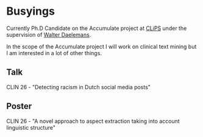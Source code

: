 # Busyings

Currently Ph.D Candidate on the Accumulate project at [CLiPS](http://www.clips.uantwerpen.be) under the supervision of [Walter Daelemans](http://www.clips.uantwerpen.be/people/walter-daelemans).

In the scope of the Accumulate project I will work on clinical text mining but I am interested in a lot of other things.

## Talk

CLIN 26 - "Detecting racism in Dutch social media posts"

## Poster

CLIN 26 - "A novel approach to aspect extraction taking into account linguistic structure"
